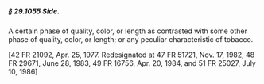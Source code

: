 ##### § 29.1055 Side. #####

A certain phase of quality, color, or length as contrasted with some other phase of quality, color, or length; or any peculiar characteristic of tobacco.

[42 FR 21092, Apr. 25, 1977. Redesignated at 47 FR 51721, Nov. 17, 1982, 48 FR 29671, June 28, 1983, 49 FR 16756, Apr. 20, 1984, and 51 FR 25027, July 10, 1986]